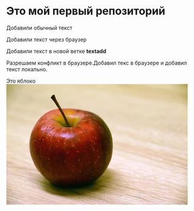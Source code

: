 # Это мой первый репозиторий

Добавили обычный текст

Добавили текст через браузер

Добавили текст в новой ветке **textadd**

Разрешаем конфликт в браузере.Добавил текс в браузере и добавил текст локально.

Это яблоко
![Яблоко](apple.jpg)

